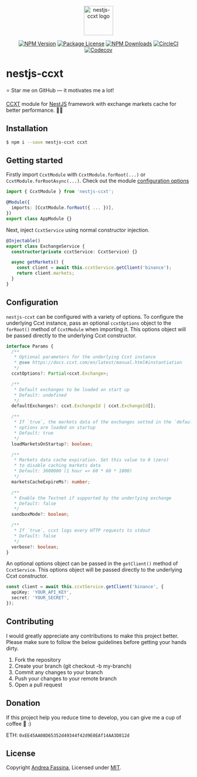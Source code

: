 <p align="center">
    <img align="center" src="https://user-images.githubusercontent.com/1219087/149739821-09d2c8cb-3a4d-4877-adb7-cbc1118a62d3.png" alt="nestjs-ccxt logo" title="nestjs-ccxt" height="80" />
</p>
<p align="center">
    <a href="https://www.npmjs.com/package/nestjs-ccxt" target="_blank"><img src="https://img.shields.io/npm/v/nestjs-ccxt?color=blue" alt="NPM Version"></a>
    <a href="https://github.com/fasenderos/nestjs-ccxt/blob/master/LICENSE" target="_blank"><img src="https://img.shields.io/npm/l/nestjs-ccxt" alt="Package License"></a>
    <a href="https://www.npmjs.com/package/nestjs-ccxt" target="_blank"><img src="https://img.shields.io/npm/dm/nestjs-ccxt" alt="NPM Downloads"></a>
    <a href="https://circleci.com/gh/fasenderos/nestjs-ccxt" target="_blank"><img src="https://img.shields.io/circleci/build/github/fasenderos/nestjs-ccxt/master" alt="CircleCI" ></a>
    <a href="https://codecov.io/github/fasenderos/nestjs-ccxt" target="_blank"><img src="https://img.shields.io/codecov/c/github/fasenderos/nestjs-ccxt" alt="Codecov"></a>
</p>

# nestjs-ccxt

:star: Star me on GitHub — it motivates me a lot!

[CCXT](https://github.com/ccxt/ccxt) module for [NestJS](https://github.com/nestjs/nest) framework with exchange markets cache for better performance. :rocket::rocket:

## Installation

```bash
$ npm i --save nestjs-ccxt ccxt
```

## Getting started

Firstly import `CcxtModule` with `CcxtModule.forRoot(...)` or `CcxtModule.forRootAsync(...)`. Check out the module [configuration options](#configuration)

```ts
import { CcxtModule } from 'nestjs-ccxt';

@Module({
  imports: [CcxtModule.forRoot({ ... })],
})
export class AppModule {}
```

Next, inject `CcxtService` using normal constructor injection.

```ts
@Injectable()
export class ExchangeService {
  constructor(private ccxtService: CcxtService) {}

  async getMarkets() {
    const client = await this.ccxtService.getClient('binance');
    return client.markets;
  }
}
```

## Configuration

`nestjs-ccxt` can be configured with a variety of options. To configure the underlying Ccxt instance, pass an optional `ccxtOptions` object to the `forRoot()` method of `CcxtModule` when importing it. This options object will be passed directly to the underlying Ccxt constructor.

```ts
interface Params {
  /**
   * Optional parameters for the underlying Ccxt instance
   * @see https://docs.ccxt.com/en/latest/manual.html#instantiation
   */
  ccxtOptions?: Partial<ccxt.Exchange>;

  /**
   * Default exchanges to be loaded on start up
   * Default: undefined
   */
  defaultExchanges?: ccxt.ExchangeId | ccxt.ExchangeId[];

  /**
   * If `true`, the markets data of the exchanges setted in the `defaultExchanges`
   * options are loaded on startup
   * Default: true
   */
  loadMarketsOnStartup?: boolean;

  /**
   * Markets data cache expiration. Set this value to 0 (zero)
   * to disable caching markets data
   * Default: 3600000 (1 hour => 60 * 60 * 1000)
   */
  marketsCacheExpireMs?: number;

  /**
   * Enable the Testnet if supported by the underlying exchange
   * Default: false
   */
  sandboxMode?: boolean;

  /**
   * If `true`, ccxt logs every HTTP requests to stdout
   * Default: false
   */
  verbose?: boolean;
}
```

An optional options object can be passed in the `getClient()` method of `CcxtService`. This options object will be passed directly to the underlying Ccxt constructor.

```ts
const client = await this.ccxtService.getClient('binance', {
  apiKey: 'YOUR_API_KEY',
  secret: 'YOUR_SECRET',
});
```

## Contributing

I would greatly appreciate any contributions to make this project better. Please make sure to follow the below guidelines before getting your hands dirty.

1. Fork the repository
2. Create your branch (git checkout -b my-branch)
3. Commit any changes to your branch
4. Push your changes to your remote branch
5. Open a pull request

## Donation

If this project help you reduce time to develop, you can give me a cup of coffee 🍵 :)

ETH: `0xEE45AA08D65352d49344f42d9E0EAf14AA3D812d`

## License

Copyright [Andrea Fassina](https://github.com/fasenderos), Licensed under [MIT](LICENSE).
